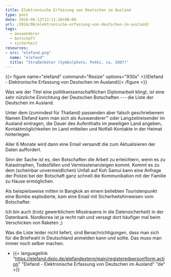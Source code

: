 ```yaml
---
title: Elektronische Erfassung von Deutschen im Ausland
type: post
date: 2016-06-12T12:11:28+00:00
url: /2016/06/elektronische-erfassung-von-deutschen-im-ausland/
tags:
  - auswanderer
  - botschaft
  - sicherheit
resources:
- src: "elefand.png"
  name: "elefand"
  title: "Straßenköter (Symbolphoto, Pokki, ca. 2007)"
---
```


{{< figure name="elefand" command="Resize" options="930x" >}}Elefand - Elektronische Erfassung von Deutschen im Ausland{{< /figure >}}

Was wie der Titel eine politikwissenschaftlichen Diplomarbeit klingt, ist eine sehr nützliche Einrichtung der Deutschen Botschaften --- die Liste der Deutschen im Ausland.

Unter dem (zumindest für Thailand) passenden aber falsch geschriebenem Namen Elefand kann man sich als Auswanderer&trade; oder Langzeitreisender im Ausland eintragen, die Dauer des Aufenthalts im jeweiligen Land angeben, Kontaktmöglichkeiten im Land mitteilen und Notfall-Kontakte in der Heimat hinterlegen.

Aller 6 Monate wird dann eine Email versandt die zum Aktualisieren der Daten auffordert.

Sinn der Sache ist es, den Botschaften die Arbeit zu erleichtern, wenn es zu Katastrophen, Todesfällen und Vermisstenanzeigen kommt. Kommt es zu dem (scheinbar unvermeidlichen) Unfall auf Koh Samui kann eine Anfrage der Polizei bei der Botschaft ganz schnell die Kommunikation mit der Familie zu Hause ermöglichen.

Als beispielsweise mitten in Bangkok an einem beliebten Touristenpunkt eine Bombe explodierte, kam eine Email mit Sicherheitshinweisen vom Botschafter.

Ich bin auch (trotz gewerblichem Misstrauens in die Datensicherheit) in der Datenbank. Nordkorea ist ja recht nah und versagt dort häufiger mal beim Verschicken von Raketen ;)

Was die Liste leider nicht liefert, sind Benachrichtigungen, dass man sich für die Briefwahl in Deutschland anmelden kann und sollte. Das muss man immer noch selber machen.

-   {{< languagelink "https://elefand.diplo.de/elefandextern/main/registeredperson!form.action" "Elefand - Elektronische Erfassung von Deutschen im Ausland" "de" >}}
